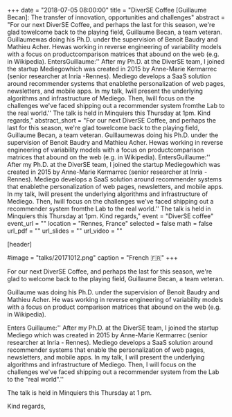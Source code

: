 +++
date = "2018-07-05 08:00:00"
title = "DiverSE Coffee [Guillaume Becan]: The transfer of innovation, opportunities and challenges"
abstract = "For our next DiverSE Coffee, and perhaps the last for this season, we're glad towelcome back to the playing field, Guillaume Becan, a team veteran. Guillaumewas doing his Ph.D. under the supervision of Benoit Baudry and Mathieu Acher. Hewas working in reverse engineering of variability models with a focus on productcomparison matrices that abound on the web (e.g. in Wikipedia). EntersGuillaume:'' After my Ph.D. at the DiverSE team, I joined the startup Mediegowhich was created in 2015 by Anne-Marie Kermarrec (senior researcher at Inria -Rennes). Mediego develops a SaaS solution around recommender systems that enablethe personalization of web pages, newsletters, and mobile apps. In my talk, Iwill present the underlying algorithms and infrastructure of Mediego. Then, Iwill focus on the challenges we've faced shipping out a recommender system fromthe Lab to the real world.'' The talk is held in Minquiers this Thursday at 1pm. Kind regards,"
abstract_short = "For our next DiverSE Coffee, and perhaps the last for this season, we're glad towelcome back to the playing field, Guillaume Becan, a team veteran. Guillaumewas doing his Ph.D. under the supervision of Benoit Baudry and Mathieu Acher. Hewas working in reverse engineering of variability models with a focus on productcomparison matrices that abound on the web (e.g. in Wikipedia). EntersGuillaume:'' After my Ph.D. at the DiverSE team, I joined the startup Mediegowhich was created in 2015 by Anne-Marie Kermarrec (senior researcher at Inria -Rennes). Mediego develops a SaaS solution around recommender systems that enablethe personalization of web pages, newsletters, and mobile apps. In my talk, Iwill present the underlying algorithms and infrastructure of Mediego. Then, Iwill focus on the challenges we've faced shipping out a recommender system fromthe Lab to the real world.'' The talk is held in Minquiers this Thursday at 1pm. Kind regards,"
event = "DiverSE coffee"
event_url = ""
location = "Rennes, France"
selected = false
math = false
url_pdf = ""
url_slides = ""
url_video = ""


[header]

#image = "talks/20171012.png"
caption = "French :fr:"
+++


For our next DiverSE Coffee, and perhaps the last for this season, we're glad to welcome back to the playing field, Guillaume Becan, a team veteran.

Guillaume was doing his Ph.D. under the supervision of Benoit Baudry and Mathieu Acher.
He was working in reverse engineering of variability models with a focus on product comparison matrices that abound on the web (e.g. in Wikipedia).

Enters Guillaume:''
After my Ph.D. at the DiverSE team, I joined the startup Mediego which was created in 2015 by Anne-Marie Kermarrec (senior researcher at Inria - Rennes).
Mediego develops a SaaS solution around recommender systems that enable the personalization of web pages, newsletters, and mobile apps.
In my talk, I will present the underlying algorithms and infrastructure of Mediego. Then, I will focus on the challenges we've faced shipping out a recommender system from the Lab to the "real world".''

The talk is held in Minquiers this Thursday at 1 pm.

Kind regards,

